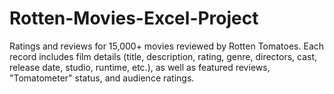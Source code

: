 # Rotten-Movies-Excel-Project
 Ratings and reviews for 15,000+ movies reviewed by Rotten Tomatoes. Each record includes film details (title, description, rating, genre, directors, cast, release date, studio, runtime, etc.), as well as featured reviews, "Tomatometer" status, and audience ratings.

